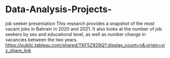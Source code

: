 # Data-Analysis-Projects-
job seeker presentation 
This research provides a snapshot of the most vacant jobs in Bahrain in 2020 and 2021. It also looks at the number of job seekers by sex and educational level, as well as number change in vacancies between the two years.
https://public.tableau.com/shared/TKF5Z929Q?:display_count=n&:origin=viz_share_link
